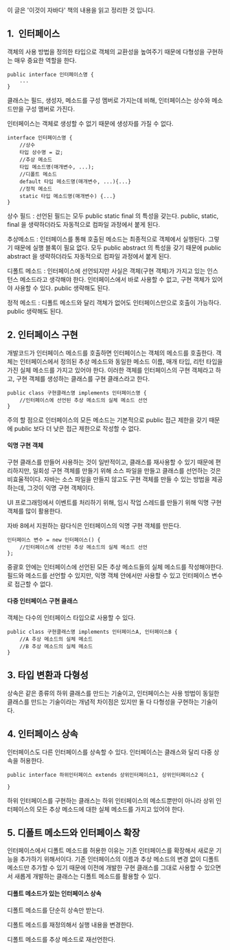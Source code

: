 이 글은 '이것이 자바다' 책의 내용을 읽고 정리한 것 입니다.

## 1.  인터페이스

객체의 사용 방법을 정의한 타입으로 객체의 교환성을 높여주기 때문에 다형성을 구현하는 매우 중요한 역할을 한다.

```
public interface 인터페이스명 {
	...
}
```

클래스는 필드, 생성자, 메소드를 구성 멤버로 가지는데 비해, 인터페이스는 상수와 메소드만을 구성 멤버로 가진다.

인터페이스는 객체로 생성할 수 없기 때문에 생성자를 가질 수 없다.

```
interface 인터페이스명 {
	//상수
   	타입 상수명 = 값;
    //추상 메소드
    타입 메소드명(매개변수, ...);
    //디폴트 메소드
    default 타입 메소드명(매개변수, ...){...}
    //정적 메소드
    static 타입 메소드명(매개변수) {...}
}
```

상수 필드 : 선언된 필드는 모두 public static final 의 특성을 갖는다. public, static, final 을 생략하더라도 자동적으로 컴파일 과정에서 붙게 된다.

추상메소드 : 인터페이스를 통해 호출된 메소드는 최종적으로 객체에서 실행된다. 그렇기 때문에 실행 블록이 필요 없다. 모두 public abstract 의 특성을 갖기 때문에 public abstract 을 생략하더라도 자동적으로 컴파일 과정에서 붙게 된다.

디폴트 메소드 : 인터페이스에 선언되지만 사실은 객체(구현 객체)가 가지고 있는 인스턴스 메소드라고 생각해야 한다. 인터페이스에서 바로 사용할 수 없고, 구현 객체가 있어야 사용할 수 있다. public 생략해도 된다.

정적 메소드 : 디폴트 메소드와 달리 객체가 없어도 인터페이스만으로 호출이 가능하다. public 생략해도 된다.

## 2\. 인터페이스 구현

개발코드가 인터페이스 메소드를 호출하면 인터페이스는 객체의 메소드를 호출한다. 객체는 인터페이스에서 정의된 추상 메소드와 동일한 메소드 이름, 매개 타입, 리턴 타입을 가진 실체 메소드를 가지고 있어야 한다. 이러한 객체를 인터페이스의 구현 객체라고 하고, 구현 객체를 생성하는 클래스를 구현 클래스라고 한다.

```
public class 구현클래스명 implements 인터페이스명 {
	//인터페이스에 선언된 추상 메소드의 실체 메소드 선언
}
```

주의 할 점으로 인터페이스의 모든 메소드는 기본적으로 public 접근 제한을 갖기 때문에 public 보다 더 낮은 접근 제한으로 작성할 수 없다.

#### 익명 구현 객체

구현 클래스를 만들어 사용하는 것이 일반적이고, 클래스를 재사용할 수 있기 때문에 편리하지만, 일회성 구현 객체를 만들기 위해 소스 파일을 만들고 클래스를 선언하는 것은 비효율적이다. 자바는 소스 파일을 만들지 않고도 구현 객체를 만들 수 있는 방법을 제공하는데, 그것이 익명 구현 객체이다.

UI 프로그래밍에서 이벤트를 처리하기 위해, 임시 작업 스레드를 만들기 위해 익명 구현 객체를 많이 활용한다.

자바 8에서 지원하는 람다식은 인터페이스의 익명 구현 객체를 만든다.

```
인터페이스 변수 = new 인터페이스() {
	//인터페이스에 선언된 추상 메소드의 실체 메소드 선언
};
```

중괄호 안에는 인터페이스에 선언된 모든 추상 메소드들의 실체 메소드를 작성해야한다. 필드와 메소드를 선언할 수 있지만, 익명 객체 안에서만 사용할 수 있고 인터페이스 변수로 접근할 수 없다.

#### 다중 인터페이스 구현 클래스

객체는 다수의 인터페이스 타입으로 사용할 수 있다.

```
public class 구현클래스명 implements 인터페이스A, 인터페이스B {
	//A 추상 메소드의 실체 메소드
    //B 추상 메소드의 실체 메소드
}
```

## 3\. 타입 변환과 다형성

상속은 같은 종류의 하위 클래스를 만드는 기술이고, 인터페이스는 사용 방법이 동일한 클래스를 만드는 기술이라는 개념적 차이점은 있지만 둘 다 다형성을 구현하는 기술이다.

## 4\. 인터페이스 상속

인터페이스도 다른 인터페이스를 상속할 수 있다. 인터페이스는 클래스와 달리 다중 상속을 허용한다.

```
public interface 하위인터페이스 extends 상위인터페이스1, 상위인터페이스2 {

}
```

하위 인터페이스를 구현하는 클래스는 하위 인터페이스의 메소드뿐만이 아니라 상위 인터페이스의 모든 추상 메소드에 대한 실체 메소드를 가지고 있어야 한다.

## 5\. 디폴트 메소드와 인터페이스 확장

인터페이스에서 디폴트 메소드를 허용한 이유는 기존 인터페이스를 확장해서 새로운 기능을 추가하기 위해서이다. 기존 인터페이스의 이름과 추상 메소드의 변경 없이 디폴트 메소드만 추가할 수 있기 때문에 이전에 개발한 구현 클래스를 그대로 사용할 수 있으면서 새롭게 개발하는 클래스는 디폴트 메소드를 활용할 수 있다.

#### 디폴트 메소드가 있는 인터페이스 상속

디폴트 메소드를 단순히 상속만 받는다.

디폴트 메소드를 재정의해서 실행 내용을 변경한다.

디폴트 메소드를 추상 메소드로 재선언한다.